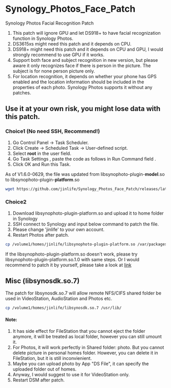 # Synology_Photos_Face_Patch
Synology Photos Facial Recognition Patch

1. This patch will ignore GPU and let DS918+ to have facial recognization function in Synology Photos.
2. DS3615xs might need this patch and it depends on CPU.
3. DS918+ might need this patch and it depends on CPU and GPU, I would strongly recommend to use GPU if it works.
4. Support both face and subject recognition in new version, but please aware it only recognizes face if there is person in the picture. The subject is for none person picture only.
5. For location recognition, it depends on whether your phone has GPS enabled and the location information should be included in the properties of each photo. Synology Photos supports it without any patches.

## Use it at your own risk, you might lose data with this patch.

### Choice1 (No need SSH, Recommend!)
1. Go Control Panel -> Task Scheduler.
2. Click Create -> Scheduled Task -> User-defined script.
3. Select **root** in the user field.
4. Go Task Settings , paste the code as follows in Run Command field .
5. Click OK and Run this Task.

As of V1.6.0-0629, the file was updated from libsynophoto-plugin-**model**.so to libsynophoto-plugin-**platform**.so

```bash
wget https://github.com/jinlife/Synology_Photos_Face_Patch/releases/latest/download/libsynophoto-plugin-platform.so -O /var/packages/SynologyPhotos/target/usr/lib/libsynophoto-plugin-platform.so && synopkgctl stop SynologyPhotos && synopkgctl start SynologyPhotos
```

### Choice2

1. Download libsynophoto-plugin-platform.so and upload it to home folder in Synology
2. SSH connect to Synology and input below command to patch the file.
3. Please change 'jinlife' to your own account.
4. Restart Photos after patch.
```bash
cp /volume1/homes/jinlife/libsynophoto-plugin-platform.so /var/packages/SynologyPhotos/target/usr/lib/ 
```
If the libsynophoto-plugin-platform.so doesn't work, please try libsynophoto-plugin-platform.so.1.0 with same steps.
Or I would recommend to patch it by yourself, please take a look at [link](/bin)

## Misc (libsynosdk.so.7)
The patch for libsynosdk.so.7 will allow remote NFS/CIFS shared folder be used in VideoStation, AudioStation and Photos etc.
```bash
cp /volume1/homes/jinlife/libsynosdk.so.7 /usr/lib/
```
#### Note: 
1. It has side effect for FileStation that you cannot eject the folder anymore, it will be treated as local folder, however you can still umount it.
2. For Photos, it will work perfectly in Shared folder: photo. But you cannot delete picture in personal homes folder. However, you can delete it in FileStation, but it is still inconvienient.
3. Maybe you can upload photo by App "DS File", it can specify the uploaded folder out of homes.
4. Anyway, I would suggest to use it for VideoStation only.
5. Restart DSM after patch.
